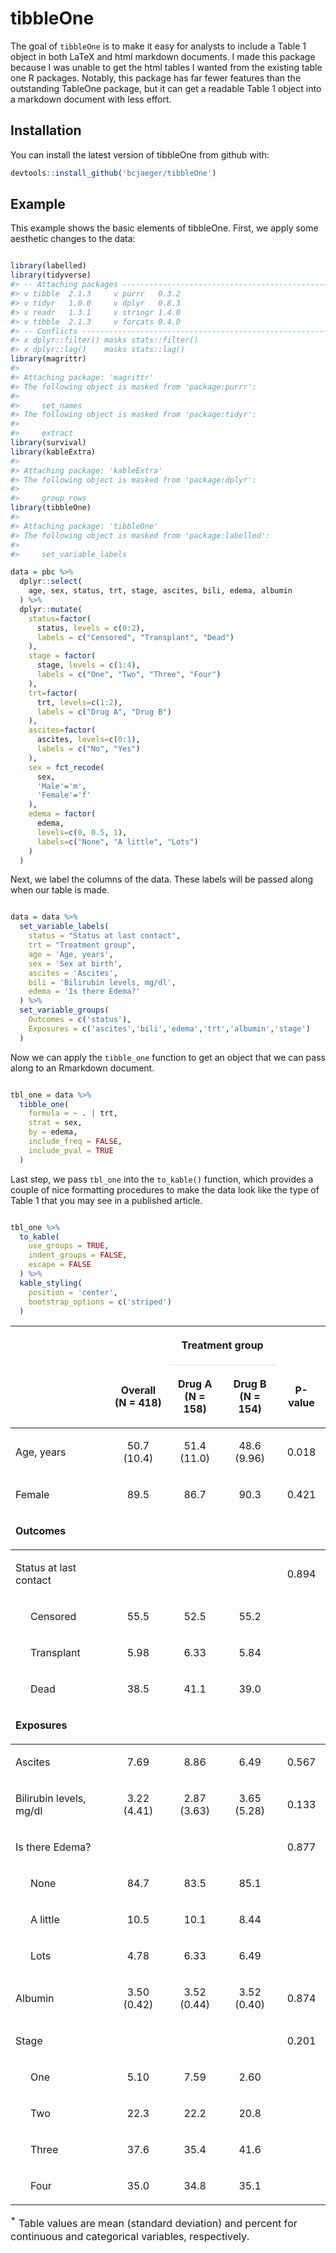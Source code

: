 
<!-- README.md is generated from README.Rmd. Please edit that file -->

# tibbleOne

The goal of `tibbleOne` is to make it easy for analysts to include a
Table 1 object in both LaTeX and html markdown documents. I made this
package because I was unable to get the html tables I wanted from the
existing table one R packages. Notably, this package has far fewer
features than the outstanding TableOne package, but it can get a
readable Table 1 object into a markdown document with less effort.

## Installation

You can install the latest version of tibbleOne from github with:

``` r
devtools::install_github('bcjaeger/tibbleOne')
```

## Example

This example shows the basic elements of tibbleOne. First, we apply some
aesthetic changes to the data:

``` r

library(labelled)
library(tidyverse)
#> -- Attaching packages ------------------------------------------------------------ tidyverse 1.2.1 --
#> v tibble  2.1.3     v purrr   0.3.2
#> v tidyr   1.0.0     v dplyr   0.8.3
#> v readr   1.3.1     v stringr 1.4.0
#> v tibble  2.1.3     v forcats 0.4.0
#> -- Conflicts --------------------------------------------------------------- tidyverse_conflicts() --
#> x dplyr::filter() masks stats::filter()
#> x dplyr::lag()    masks stats::lag()
library(magrittr)
#> 
#> Attaching package: 'magrittr'
#> The following object is masked from 'package:purrr':
#> 
#>     set_names
#> The following object is masked from 'package:tidyr':
#> 
#>     extract
library(survival)
library(kableExtra)
#> 
#> Attaching package: 'kableExtra'
#> The following object is masked from 'package:dplyr':
#> 
#>     group_rows
library(tibbleOne)
#> 
#> Attaching package: 'tibbleOne'
#> The following object is masked from 'package:labelled':
#> 
#>     set_variable_labels

data = pbc %>%
  dplyr::select(
    age, sex, status, trt, stage, ascites, bili, edema, albumin
  ) %>%
  dplyr::mutate(
    status=factor(
      status, levels = c(0:2),
      labels = c("Censored", "Transplant", "Dead")
    ),
    stage = factor(
      stage, levels = c(1:4),
      labels = c("One", "Two", "Three", "Four")
    ),
    trt=factor(
      trt, levels=c(1:2),
      labels = c("Drug A", "Drug B")
    ),
    ascites=factor(
      ascites, levels=c(0:1),
      labels = c("No", "Yes")
    ),
    sex = fct_recode(
      sex,
      'Male'='m',
      'Female'='f'
    ),
    edema = factor(
      edema,
      levels=c(0, 0.5, 1),
      labels=c("None", "A little", "Lots")
    )
  ) 
```

Next, we label the columns of the data. These labels will be passed
along when our table is made.

``` r

data = data %>%
  set_variable_labels(
    status = "Status at last contact",
    trt = "Treatment group",
    age = 'Age, years',
    sex = 'Sex at birth',
    ascites = 'Ascites',
    bili = 'Bilirubin levels, mg/dl',
    edema = 'Is there Edema?'
  ) %>%
  set_variable_groups(
    Outcomes = c('status'),
    Exposures = c('ascites','bili','edema','trt','albumin','stage')
  ) 
```

Now we can apply the `tibble_one` function to get an object that we can
pass along to an Rmarkdown document.

``` r

tbl_one = data %>%
  tibble_one(
    formula = ~ . | trt,
    strat = sex,
    by = edema,
    include_freq = FALSE,
    include_pval = TRUE
  )
```

Last step, we pass `tbl_one` into the `to_kable()` function, which
provides a couple of nice formatting procedures to make the data look
like the type of Table 1 that you may see in a published article.

``` r

tbl_one %>% 
  to_kable(
    use_groups = TRUE,
    indent_groups = FALSE,
    escape = FALSE
  ) %>%
  kable_styling(
    position = 'center',
    bootstrap_options = c('striped')
  )
```

<table class="table table-striped" style="margin-left: auto; margin-right: auto;">

<thead>

<tr>

<th style="border-bottom:hidden" colspan="2">

</th>

<th style="border-bottom:hidden; padding-bottom:0; padding-left:3px;padding-right:3px;text-align: center; font-weight: bold; " colspan="2">

<div style="border-bottom: 1px solid #ddd; padding-bottom: 5px; ">

Treatment group

</div>

</th>

<th style="border-bottom:hidden" colspan="1">

</th>

</tr>

<tr>

<th style="text-align:left;">

</th>

<th style="text-align:center;">

Overall<br>(N = 418)

</th>

<th style="text-align:center;">

Drug A<br>(N = 158)

</th>

<th style="text-align:center;">

Drug B<br>(N = 154)

</th>

<th style="text-align:center;">

P-value

</th>

</tr>

</thead>

<tbody>

<tr>

<td style="text-align:left;">

Age, years

</td>

<td style="text-align:center;">

50.7 (10.4)

</td>

<td style="text-align:center;">

51.4 (11.0)

</td>

<td style="text-align:center;">

48.6 (9.96)

</td>

<td style="text-align:center;">

0.018

</td>

</tr>

<tr>

<td style="text-align:left;">

Female

</td>

<td style="text-align:center;">

89.5

</td>

<td style="text-align:center;">

86.7

</td>

<td style="text-align:center;">

90.3

</td>

<td style="text-align:center;">

0.421

</td>

</tr>

<tr grouplength="4">

<td colspan="5" style="border-bottom: 1px solid;">

<strong>Outcomes</strong>

</td>

</tr>

<tr>

<td style="text-align:left;">

Status at last contact

</td>

<td style="text-align:center;">

</td>

<td style="text-align:center;">

</td>

<td style="text-align:center;">

</td>

<td style="text-align:center;">

0.894

</td>

</tr>

<tr>

<td style="text-align:left; padding-left: 2em;" indentlevel="1">

Censored

</td>

<td style="text-align:center;">

55.5

</td>

<td style="text-align:center;">

52.5

</td>

<td style="text-align:center;">

55.2

</td>

<td style="text-align:center;">

</td>

</tr>

<tr>

<td style="text-align:left; padding-left: 2em;" indentlevel="1">

Transplant

</td>

<td style="text-align:center;">

5.98

</td>

<td style="text-align:center;">

6.33

</td>

<td style="text-align:center;">

5.84

</td>

<td style="text-align:center;">

</td>

</tr>

<tr>

<td style="text-align:left; padding-left: 2em;" indentlevel="1">

Dead

</td>

<td style="text-align:center;">

38.5

</td>

<td style="text-align:center;">

41.1

</td>

<td style="text-align:center;">

39.0

</td>

<td style="text-align:center;">

</td>

</tr>

<tr grouplength="12">

<td colspan="5" style="border-bottom: 1px solid;">

<strong>Exposures</strong>

</td>

</tr>

<tr>

<td style="text-align:left;">

Ascites

</td>

<td style="text-align:center;">

7.69

</td>

<td style="text-align:center;">

8.86

</td>

<td style="text-align:center;">

6.49

</td>

<td style="text-align:center;">

0.567

</td>

</tr>

<tr>

<td style="text-align:left;">

Bilirubin levels, mg/dl

</td>

<td style="text-align:center;">

3.22 (4.41)

</td>

<td style="text-align:center;">

2.87 (3.63)

</td>

<td style="text-align:center;">

3.65 (5.28)

</td>

<td style="text-align:center;">

0.133

</td>

</tr>

<tr>

<td style="text-align:left;">

Is there Edema?

</td>

<td style="text-align:center;">

</td>

<td style="text-align:center;">

</td>

<td style="text-align:center;">

</td>

<td style="text-align:center;">

0.877

</td>

</tr>

<tr>

<td style="text-align:left; padding-left: 2em;" indentlevel="1">

None

</td>

<td style="text-align:center;">

84.7

</td>

<td style="text-align:center;">

83.5

</td>

<td style="text-align:center;">

85.1

</td>

<td style="text-align:center;">

</td>

</tr>

<tr>

<td style="text-align:left; padding-left: 2em;" indentlevel="1">

A little

</td>

<td style="text-align:center;">

10.5

</td>

<td style="text-align:center;">

10.1

</td>

<td style="text-align:center;">

8.44

</td>

<td style="text-align:center;">

</td>

</tr>

<tr>

<td style="text-align:left; padding-left: 2em;" indentlevel="1">

Lots

</td>

<td style="text-align:center;">

4.78

</td>

<td style="text-align:center;">

6.33

</td>

<td style="text-align:center;">

6.49

</td>

<td style="text-align:center;">

</td>

</tr>

<tr>

<td style="text-align:left;">

Albumin

</td>

<td style="text-align:center;">

3.50 (0.42)

</td>

<td style="text-align:center;">

3.52 (0.44)

</td>

<td style="text-align:center;">

3.52 (0.40)

</td>

<td style="text-align:center;">

0.874

</td>

</tr>

<tr>

<td style="text-align:left;">

Stage

</td>

<td style="text-align:center;">

</td>

<td style="text-align:center;">

</td>

<td style="text-align:center;">

</td>

<td style="text-align:center;">

0.201

</td>

</tr>

<tr>

<td style="text-align:left; padding-left: 2em;" indentlevel="1">

One

</td>

<td style="text-align:center;">

5.10

</td>

<td style="text-align:center;">

7.59

</td>

<td style="text-align:center;">

2.60

</td>

<td style="text-align:center;">

</td>

</tr>

<tr>

<td style="text-align:left; padding-left: 2em;" indentlevel="1">

Two

</td>

<td style="text-align:center;">

22.3

</td>

<td style="text-align:center;">

22.2

</td>

<td style="text-align:center;">

20.8

</td>

<td style="text-align:center;">

</td>

</tr>

<tr>

<td style="text-align:left; padding-left: 2em;" indentlevel="1">

Three

</td>

<td style="text-align:center;">

37.6

</td>

<td style="text-align:center;">

35.4

</td>

<td style="text-align:center;">

41.6

</td>

<td style="text-align:center;">

</td>

</tr>

<tr>

<td style="text-align:left; padding-left: 2em;" indentlevel="1">

Four

</td>

<td style="text-align:center;">

35.0

</td>

<td style="text-align:center;">

34.8

</td>

<td style="text-align:center;">

35.1

</td>

<td style="text-align:center;">

</td>

</tr>

</tbody>

<tfoot>

<tr>

<td style="padding: 0; border:0;" colspan="100%">

<sup></sup>

</td>

</tr>

</tfoot>

<tfoot>

<tr>

<td style="padding: 0; border:0;" colspan="100%">

<sup>\*</sup> Table values are mean (standard deviation) and percent for
continuous and categorical variables, respectively.

</td>

</tr>

</tfoot>

</table>
